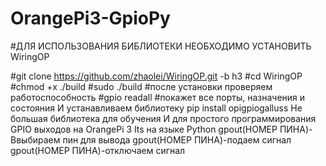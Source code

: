 # OrangePi3-GpioPy
#ДЛЯ ИСПОЛЬЗОВАНИЯ БИБЛИОТЕКИ НЕОБХОДИМО УСТАНОВИТЬ WiringOP

#git clone https://github.com/zhaolei/WiringOP.git -b h3
#cd WiringOP
#chmod +x ./build
#sudo ./build
#после установки проверяем работоспособность
#gpio readall
#покажет все порты, назначения и состояния
И устанавливаем библиотеку 
pip install opigpiogalluss
Не большая библиотека для обучения
И для простого программирования GPIO выходов на OrangePi 3 lts на языке Python 
gpout(НОМЕР ПИНА)-Ввыбираем пин для вывода 
gpout(НОМЕР ПИНА)-подаем сигнал
gpout(НОМЕР ПИНА)-отключаем сигнал

